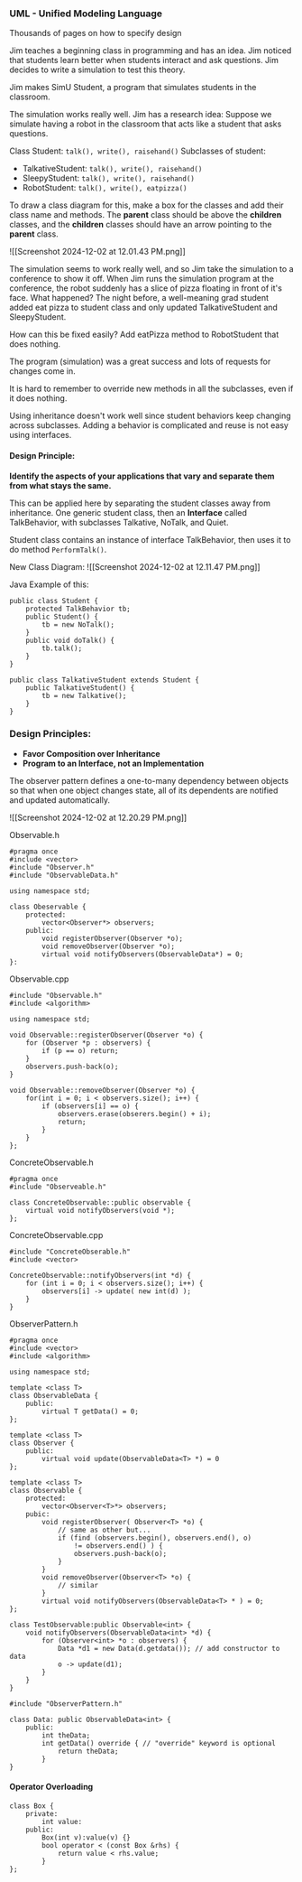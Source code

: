 ### UML - Unified Modeling Language
Thousands of pages on how to specify design

Jim teaches a beginning class in programming and has an idea. Jim noticed that students learn better when students interact and ask questions. Jim decides to write a simulation to test this theory.

Jim makes SimU Student, a program that simulates students in the classroom. 

The simulation works really well. Jim has a research idea:
	Suppose we simulate having a robot in the classroom that acts like a student that asks questions.

Class Student: `talk(), write(), raisehand()`
Subclasses of student:
- TalkativeStudent: `talk(), write(), raisehand()`
- SleepyStudent: `talk(), write(), raisehand()`
- RobotStudent: `talk(), write(), eatpizza()`

To draw a class diagram for this, make a box for the classes and add their class name and methods.
The **parent** class should be above the **children** classes, and the **children** classes should have an arrow pointing to the **parent** class.

![[Screenshot 2024-12-02 at 12.01.43 PM.png]]

The simulation seems to work really well, and so Jim take the simulation to a conference to show it off. When Jim runs the simulation program at the conference, the robot suddenly has a slice of pizza floating in front of it's face.
What happened?
The night before, a well-meaning grad student added eat pizza to student class and only updated TalkativeStudent and SleepyStudent.

How can this be fixed easily?
Add eatPizza method to RobotStudent that does nothing.

The program (simulation) was a great success and lots of requests for changes come in.

It is hard to remember to override new methods in all the subclasses, even if it does nothing.

Using inheritance doesn't work well since student behaviors keep changing across subclasses. 
Adding a behavior is complicated and reuse is not easy using interfaces.

#### Design Principle:
**Identify the aspects of your applications that vary and separate them from what stays the same.**

This can be applied here by separating the student classes away from inheritance. One generic student class, then an **Interface** called TalkBehavior, with subclasses Talkative, NoTalk, and Quiet.

Student class contains an instance of interface TalkBehavior, then uses it to do method `PerformTalk()`.

New Class Diagram:
![[Screenshot 2024-12-02 at 12.11.47 PM.png]]

Java Example of this:
```
public class Student {
	protected TalkBehavior tb;
	public Student() { 
		tb = new NoTalk();
	}
	public void doTalk() {
		tb.talk();
	}
}

public class TalkativeStudent extends Student {
	public TalkativeStudent() {
		tb = new Talkative();
	}
}
```

### Design Principles:
- **Favor Composition over Inheritance**
- **Program to an Interface, not an Implementation**

The observer pattern defines a one-to-many dependency between objects so that when one object changes state, all of its dependents are notified and updated automatically.

![[Screenshot 2024-12-02 at 12.20.29 PM.png]]

Observable.h
```
#pragma once
#include <vector>
#include "Observer.h"
#include "ObservableData.h"

using namespace std;

class Obeservable {
	protected:
		vector<Observer*> observers;
	public:
		void registerObserver(Observer *o);
		void removeObserver(Observer *o);
		virtual void notifyObservers(ObservableData*) = 0;
}:
```

Observable.cpp
```
#include "Observable.h"
#include <algorithm>

using namespace std;

void Observable::registerObserver(Observer *o) {
	for (Observer *p : observers) {
		if (p == o) return;
	}
	observers.push-back(o);
}

void Observable::removeObserver(Observer *o) {
	for(int i = 0; i < observers.size(); i++) {
		if (observers[i] == o) {
			observers.erase(obserers.begin() + i);
			return;
		}	
	}
};
```

ConcreteObservable.h
```
#pragma once
#include "Observeable.h"

class ConcreteObservable::public observable {
	virtual void notifyObservers(void *);
};
```

ConcreteObservable.cpp
```
#include "ConcreteObserable.h"
#include <vector>

ConcreteObservable::notifyObservers(int *d) {
	for (int i = 0; i < observers.size(); i++) {
		observers[i] -> update( new int(d) );
	}
}
```

ObserverPattern.h
```
#pragma once
#include <vector>
#include <algorithm>

using namespace std;

template <class T>
class ObservableData {
	public:
		virtual T getData() = 0;
};

template <class T>
class Observer {
	public:
		virtual void update(ObservableData<T> *) = 0
};

template <class T>
class Observable {
	protected:
		vector<Observer<T>*> observers;
	pubic:
		void registerObserver( Observer<T> *o) {
			// same as other but...
			if (find (observers.begin(), observers.end(), o) 
				!= observers.end() ) {
				observers.push-back(o);	
			}
		}
		void removeObserver(Observer<T> *o) {
			// similar
		}
		virtual void notifyObservers(ObservableData<T> * ) = 0;
};

class TestObservable:public Observable<int> {
	void notifyObservers(ObservableData<int> *d) {
		for (Observer<int> *o : observers) {
			Data *d1 = new Data(d.getdata()); // add constructor to data
			o -> update(d1);
		}
	}
}
```

```
#include "ObserverPattern.h"

class Data: public ObservableData<int> {
	public:
		int theData;
		int getData() override { // "override" keyword is optional
			return theData;
		}
}
```


#### Operator Overloading

```
class Box {
	private:
		int value:
	public:
		Box(int v):value(v) {}
		bool operator < (const Box &rhs) {
			return value < rhs.value;
		}
};

```
